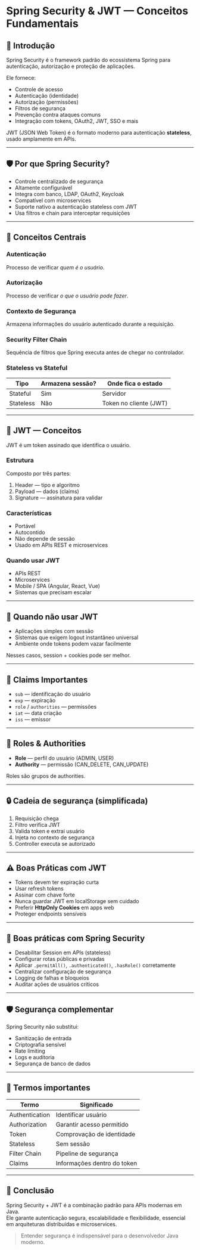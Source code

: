 # Spring Security & JWT — Conceitos Fundamentais

## 📌 Introdução

Spring Security é o framework padrão do ecossistema Spring para autenticação, autorização e proteção de aplicações.

Ele fornece:

- Controle de acesso
- Autenticação (identidade)
- Autorização (permissões)
- Filtros de segurança
- Prevenção contra ataques comuns
- Integração com tokens, OAuth2, JWT, SSO e mais

JWT (JSON Web Token) é o formato moderno para autenticação **stateless**, usado amplamente em APIs.

---

## 🛡️ Por que Spring Security?

- Controle centralizado de segurança
- Altamente configurável
- Integra com banco, LDAP, OAuth2, Keycloak
- Compatível com microservices
- Suporte nativo a autenticação stateless com JWT
- Usa filtros e chain para interceptar requisições

---

## 🧠 Conceitos Centrais

### Autenticação
Processo de verificar *quem é o usuário*.

### Autorização
Processo de verificar *o que o usuário pode fazer*.

### Contexto de Segurança
Armazena informações do usuário autenticado durante a requisição.

### Security Filter Chain
Sequência de filtros que Spring executa antes de chegar no controlador.

### Stateless vs Stateful
| Tipo | Armazena sessão? | Onde fica o estado |
|------|------------------|------------------|
Stateful | Sim | Servidor |
Stateless | Não | Token no cliente (JWT) |

---

## 🔐 JWT — Conceitos

JWT é um token assinado que identifica o usuário.

### Estrutura
Composto por três partes:

1. Header — tipo e algoritmo
2. Payload — dados (claims)
3. Signature — assinatura para validar

### Características
- Portável
- Autocontido
- Não depende de sessão
- Usado em APIs REST e microservices

### Quando usar JWT
- APIs REST
- Microservices
- Mobile / SPA (Angular, React, Vue)
- Sistemas que precisam escalar

---

## 🚫 Quando **não** usar JWT

- Aplicações simples com sessão
- Sistemas que exigem logout instantâneo universal
- Ambiente onde tokens podem vazar facilmente

Nesses casos, session + cookies pode ser melhor.

---

## 🧳 Claims Importantes

- `sub` — identificação do usuário
- `exp` — expiração
- `role` / `authorities` — permissões
- `iat` — data criação
- `iss` — emissor

---

## 🛂 Roles & Authorities

- **Role** — perfil do usuário (ADMIN, USER)
- **Authority** — permissão (CAN_DELETE, CAN_UPDATE)

Roles são grupos de authorities.

---

## 🔒 Cadeia de segurança (simplificada)

1. Requisição chega
2. Filtro verifica JWT
3. Valida token e extrai usuário
4. Injeta no contexto de segurança
5. Controller executa se autorizado

---

## ⚠️ Boas Práticas com JWT

- Tokens devem ter expiração curta
- Usar refresh tokens
- Assinar com chave forte
- Nunca guardar JWT em localStorage sem cuidado
- Preferir **HttpOnly Cookies** em apps web
- Proteger endpoints sensíveis

---

## 🧰 Boas práticas com Spring Security

- Desabilitar Session em APIs (stateless)
- Configurar rotas públicas e privadas
- Aplicar `.permitAll()`, `.authenticated()`, `.hasRole()` corretamente
- Centralizar configuração de segurança
- Logging de falhas e bloqueios
- Auditar ações de usuários críticos

---

## 🛡️ Segurança complementar

Spring Security não substitui:

- Sanitização de entrada
- Criptografia sensível
- Rate limiting
- Logs e auditoria
- Segurança de banco de dados

---

## 📑 Termos importantes

| Termo | Significado |
|------|-------------|
Authentication | Identificar usuário |
Authorization | Garantir acesso permitido |
Token | Comprovação de identidade |
Stateless | Sem sessão |
Filter Chain | Pipeline de segurança |
Claims | Informações dentro do token |

---

## 🧾 Conclusão

Spring Security + JWT é a combinação padrão para APIs modernas em Java.  
Ele garante autenticação segura, escalabilidade e flexibilidade, essencial em arquiteturas distribuídas e microservices.

> Entender segurança é indispensável para o desenvolvedor Java moderno.

